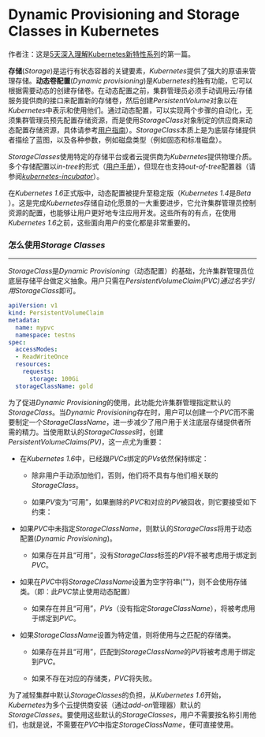 Dynamic Provisioning and Storage Classes in Kubernetes
======================

作者注：这是[5天深入理解Kubernetes新特性系列](http://blog.kubernetes.io/2017/03/five-days-of-kubernetes-1.6.html)的第一篇。

**存储**(*Storage*)是运行有状态容器的关键要素，*Kubernetes*提供了强大的原语来管理存储。**动态卷配置**(*Dynamic provisioning*)是*Kubernetes*的独有功能，它可以根据需要动态的创建存储卷。在动态配置之前，集群管理员必须手动调用云/存储服务提供商的接口来配置新的存储卷，然后创建*PersistentVolume*对象以在*Kubernetes*中表示和使用他们。通过动态配置，可以实现两个步骤的自动化，无须集群管理员预先配置存储资源，而是使用*StorageClass*对象制定的供应商来动态配置存储资源，具体请参考[用户指南](https://kubernetes.io/docs/user-guide/persistent-volumes/index#storageclasses)）。*StorageClass*本质上是为底层存储提供者描绘了蓝图，以及各种参数，例如磁盘类型（例如固态和标准磁盘）。

*StorageClasses*使用特定的存储平台或者云提供商为*Kubernetes*提供物理介质。多个存储配置以*in-tree*的形式（[用户手册](https://kubernetes.io/docs/user-guide/persistent-volumes/index#provisioner)），但现在也支持*out-of-tree*配置器（请参阅[*kubernetes-incubator*](https://github.com/kubernetes-incubator/external-storage)）。

在*Kubernetes 1.6*正式版中，动态配置被提升至稳定版（*Kubernetes 1.4*是*Beta*
）。这是完成*Kubernetes*存储自动化愿景的一大重要进步，它允许集群管理员控制资源的配置，也能够让用户更好地专注应用开发。这些所有的有点，在使用*Kubernetes 1.6*之前，这些面向用户的变化都是非常重要的。

### 怎么使用*Storage Classes*
---------------------------------

*StorageClass*是*Dynamic Provisioning*（动态配置）的基础，允许集群管理员位底层存储平台做定义抽象。用户只需在*PersistentVolumeClaim(PVC)*通过名字引用*StorageClass*即可。

```yaml
apiVersion: v1
kind: PersistentVolumeClaim
metadata:
  name: mypvc
  namespace: testns
spec:
  accessModes:
  - ReadWriteOnce
  resources:
    requests:
      storage: 100Gi
  storageClassName: gold
```

为了促进*Dynamic Provisioning*的使用，此功能允许集群管理指定默认的*StorageClass*。当*Dynamic Provisioning*存在时，用户可以创建一个*PVC*而不需要制定一个*StorageClassName*，进一步减少了用户用于关注底层存储提供者所需的精力。当使用默认的*StorageClasses*时，创建*PersistentVolumeClaims(PV)*，这一点尤为重要：

* 在*Kubernetes 1.6*中，已经跟*PVCs*绑定的*PVs*依然保持绑定：

    * 除非用户手动添加他们，否则，他们将不具有与他们相关联的*StorageClass*。

    * 如果*PV*变为“可用”，如果删除的*PVC*和对应的*PV*被回收，则它要接受如下约束：

* 如果*PVC*中未指定*StorageClassName*，则默认的*StorageClass*将用于动态配置(*Dynamic Provisioning*)。
    
    * 如果存在并且“可用”，没有*StorageClass*标签的*PV*将不被考虑用于绑定到*PVC*。

* 如果在*PVC*中将*StorageClassName*设置为空字符串("")，则不会使用存储类。（即：此*PVC*禁止使用动态配置）

    * 如果存在并且“可用”，*PVs*（没有指定*StorageClassName*），将被考虑用于绑定到*PVC*。


* 如果*StorageClassName*设置为特定值，则将使用与之匹配的存储类。

    * 如果存在并且“可用”，匹配到*StorageClassName*的*PV*将被考虑用于绑定到*PVC*。

    * 如果不存在对应的存储类，*PVC*将失败。


为了减轻集群中默认*StorageClasses*的负担，从*Kubernetes 1.6*开始，*Kubernetes*为多个云提供商安装（通过*add-on*管理器）默认的*StorageClasses*。要使用这些默认的*StorageClasses*，用户不需要按名称引用他们，也就是说，不需要在*PVC*中指定*StorageClassName*，便可直接使用。
